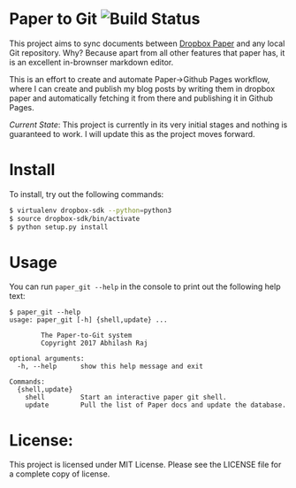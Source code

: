 Paper to Git ![Build Status](https://travis-ci.org/maxking/paper-to-git.svg?branch=master)
============

This project aims to sync documents between [Dropbox Paper][0] and any local Git
repository. Why? Because apart from all other features that paper has, it is
an excellent in-brownser markdown editor.

This is an effort to create and automate Paper->Github Pages workflow, where I
can create and publish my blog posts by writing them in dropbox paper and
automatically fetching it from there and publishing it in Github Pages.

_Current State_: This project is currently in its very initial stages and
nothing is guaranteed to work. I will update this as the project moves forward.

Install
=======
To install, try out the following commands:

```bash
$ virtualenv dropbox-sdk --python=python3
$ source dropbox-sdk/bin/activate
$ python setup.py install
```

Usage
=====

You can run `paper_git --help` in the console to print out the following help
text:

```
$ paper_git --help
usage: paper_git [-h] {shell,update} ...

        The Paper-to-Git system
        Copyright 2017 Abhilash Raj

optional arguments:
  -h, --help      show this help message and exit

Commands:
  {shell,update}
    shell         Start an interactive paper git shell.
    update        Pull the list of Paper docs and update the database.
```

License:
========

This project is licensed under MIT License. Please see the LICENSE file for a
complete copy of license.


[0]: https://paper.dropbox.com
[1]: https://github.com/dropbox/dropbox-sdk-python#updating-api-specification
[2]: https://github.com/pypa/virtualenv
